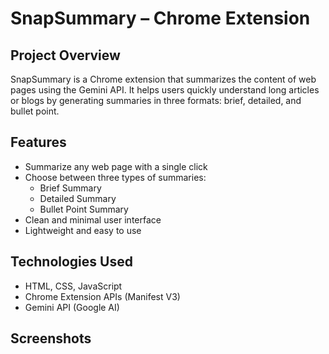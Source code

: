 # SnapSummary – Chrome Extension

## Project Overview
SnapSummary is a Chrome extension that summarizes the content of web pages using the Gemini API. It helps users quickly understand long articles or blogs by generating summaries in three formats: brief, detailed, and bullet point.

## Features
- Summarize any web page with a single click
- Choose between three types of summaries:
  - Brief Summary
  - Detailed Summary
  - Bullet Point Summary
- Clean and minimal user interface
- Lightweight and easy to use

## Technologies Used
- HTML, CSS, JavaScript
- Chrome Extension APIs (Manifest V3)
- Gemini API (Google AI)

## Screenshots

